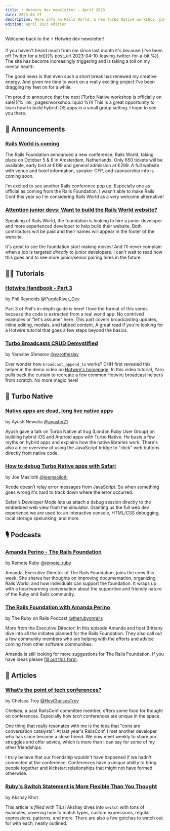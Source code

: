 ```yaml
---
title: ⚡️ Hotwire dev newsletter - April 2023
date: 2023-04-27
description: More info on Rails World, a new Turbo Native workshop, part 3 of the Hotwire Handbook, and a call for junior developers in this month's edition.
edition: April 2023 edition
---
```


Welcome back to the ⚡️ Hotwire dev newsletter!

If you haven't heard much from me since last month it's because [I've been off Twitter for a bit]({% post_url 2023-04-10-leaving-twitter-for-a-bit %}). The site has become increasingly triggering and is taking a toll on my mental health.

The good news is that even such a short break has renewed my creative energy. And given me time to work on a really exciting project I've been dragging my feet on for a while.

I'm proud to announce that the next [Turbo Native workshop is officially on sale]({% link _pages/workshop.liquid %})! This is a great opportunity to learn how to build hybrid iOS apps in a small group setting. I hope to see you there.

## 📣 Announcements

### [Rails World is coming](https://rubyonrails.org/2023/4/6/rails-world-is-coming)

The Rails Foundation announced a new conference, Rails World, taking place on October 5 & 6 in Amsterdam, Netherlands. Only 650 tickets will be available, early bird at €199 and general admission at €299. A full website with venue and hotel information, speaker CFP, and sponsorship info is coming soon.

I'm excited to see another Rails conference pop up. Especially one as official as coming from the Rails Foundation. I wasn't able to make Rails Conf this year so I'm considering Rails World as a very welcome alternative!

### [Attention junior devs: Want to build the Rails World website?](https://rubyonrails.org/2023/4/13/attention-junior-devs-want-to-build-the-rails-world-website)

Speaking of Rails World, the foundation is looking to hire a junior developer and more experienced developer to help build their website. Both contributors will be paid and their names will appear in the footer of the website.

It's great to see the foundation start making moves! And I'll never complain when a job is targeted _directly_ to junior developers. I can't wait to read how this goes and to see more junior/senior pairing hires in the future.

## 👩‍🎓 Tutorials

### [Hotwire Handbook - Part 3](https://purpleriver.dev/posts/2023/hotwire-handbook-part-3)

by Phil Reynolds [@PurpleRiver_Dev](https://twitter.com/PurpleRiver_Dev)

Part 3 of Phil's in-depth guide is here! I love the format of this series because the code is extracted from a real world app. No contrived examples or "let's assume" here. This part covers broadcasting updates, inline editing, modals, and tabbed content. A great read if you're looking for a Hotwire tutorial that goes a few steps beyond the basics.

### [Turbo Broadcasts CRUD Demystified](https://www.youtube.com/watch?v=xSkq9vQgT7k)

by Yaroslav Shmarov [@yarotheslav](https://twitter.com/yarotheslav)

Ever wonder how `broadcast_append_to` works? DHH first revealed this helper in the demo video on [Hotwire's homepage](https://hotwired.dev). In this video tutorial, Yaro pulls back the curtain to recreate a few common Hotwire broadcast helpers from scratch. No more magic here!

## 📱 Turbo Native

### [Native apps are dead, long live native apps](https://assets.lrug.org/videos/2023/march/ayush-newatia-native-apps-are-dead-long-live-native-apps-lrug-mar-2023.mp4)

by Ayush Newatia [@ayushn21](https://twitter.com/ayushn21)

Ayush gave a talk on Turbo Native at lrug (London Ruby User Group) on building hybrid iOS and Android apps with Turbo Native. He busts a few myths on hybrid apps and explains how the native libraries work. There's also a nice overview of using the JavaScript bridge to "click" web buttons directly from native code.

### [How to debug Turbo Native apps with Safari](https://masilotti.com/debug-turbo-native-apps-with-safari/)

by Joe Masilotti [@joemasilotti](https://twitter.com/joemasilotti)

Xcode doesn’t relay error messages from JavaScript. So when something goes wrong it's hard to track down where the error occurred.

Safari’s Developer Mode lets us attach a debug session directly to the embedded web view from the simulator. Granting us the full web dev experience we are used to: an interactive console, HTML/CSS debugging, local storage spelunking, and more.

## 🎙 Podcasts

### [Amanda Perino - The Rails Foundation](https://remoteruby.com/226)

by Remote Ruby [@remote_ruby](https://twitter.com/remote_ruby)

Amanda, Executive Director of The Rails Foundation, joins the crew this week. She shares her thoughts on improving documentation, organizing Rails World, and how individuals can support the foundation. It wraps up with a heartwarming conversation about the supportive and friendly nature of the Ruby and Rails community.

### [The Rails Foundation with Amanda Perino](https://www.therubyonrailspodcast.com/467)

by The Ruby on Rails Podcast [@therubyonrails](https://twitter.com/therubyonrails)

More from the Executive Director! In this episode Amanda and host Brittany dive into all the initiates planned for the Rails Foundation. They also call out a few community members who are helping with the efforts and advice coming from other software communities.

Amanda is still looking for more suggestions for The Rails Foundation. If you have ideas please [fill out this form](https://app.todohelpers.com/forms/4758b5b0-d6f9-4f41-8041-992cc9b748fb).

## 📰 Articles

### [What’s the point of tech conferences?](https://chelseatroy.com/2023/04/21/whats-the-point-of-tech-conferences/)

by Chelsea Troy [@HeyChelseaTroy](https://twitter.com/HeyChelseaTroy)

Chelsea, a past RailsConf committee member, offers some food for thought on conferences. Especially how _tech_ conferences are unique in the space.

One thing that really resonates with me is the idea that "cons are conversation catalysts". At last year's RailsConf, I met another developer who has since become a close friend. We now meet weekly to share our struggles and offer advice, which is more than I can say for some of my other friendships.

I truly believe that our friendship wouldn't have happened if we hadn't connected at the conference. Conferences have a unique ability to bring people together and kickstart relationships that might not have formed otherwise.

### [Ruby's Switch Statement is More Flexible Than You Thought](https://www.akshaykhot.com/ruby-switch-statement/)

by Akshay Khot

This article is _filled_ with TILs! Akshay dives into `switch` with tons of examples, covering how to match types, custom expressions, regular expressions, patterns, and more. There are also a few gotchas to watch out for with each, neatly outlined.
